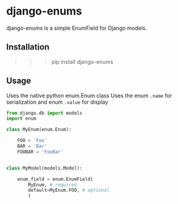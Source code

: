 django-enums
============

django-enums is a simple EnumField for Django models.


Installation
------------

>>> pip install django-enums


Usage
-----

Uses the native python enum.Enum class
Uses the enum `.name` for serialization and enum `.value` for display

```python
from django.db import models
import enum

class MyEnum(enum.Enum):

    FOO = 'Foo'
    BAR = 'Bar'
    FOOBAR = 'FooBar'


class MyModel(models.Model):

    enum_field = enum.EnumField(
        MyEnum, # required
        default=MyEnum.FOO, # optional
        )
```
